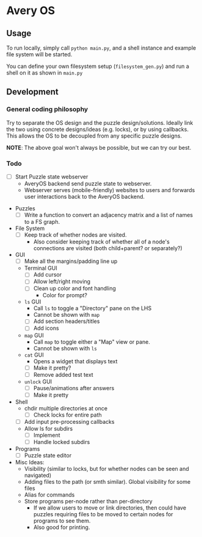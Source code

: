 # Avery OS

## Usage

To run locally, simply call `python main.py`, and a shell instance and example
file system will be started.

You can define your own filesystem setup (`filesystem_gen.py`) and run a shell 
on it as shown in `main.py`

## Development

### General coding philosophy

Try to separate the OS design and the puzzle design/solutions. Ideally link
the two using concrete designs/ideas (e.g. locks), or by using callbacks. This
allows the OS to be decoupled from any specific puzzle designs.

**NOTE**: The above goal won't always be possible, but we can try our best.

### Todo

- [ ] Start Puzzle state webserver
  - AveryOS backend send puzzle state to webserver.
  - Webserver serves (mobile-friendly) websites to users and forwards user interactions
    back to the AveryOS backend.
- Puzzles
  - [ ] Write a function to convert an adjacency matrix and a list of names to a
        FS graph.
- File System
  - [ ] Keep track of whether nodes are visited.
    - Also consider keeping track of whether all of a node's connections are
      visited (both child+parent? or separately?)
- GUI
  - [ ] Make all the margins/padding line up
  - Terminal GUI
    - [ ] Add cursor
    - [ ] Allow left/right moving
    - [ ] Clean up color and font handling
      - Color for prompt?
  - `ls` GUI
    - Call `ls` to toggle a "Directory" pane on the LHS
    - Cannot be shown with `map`
    - [ ] Add section headers/titles
    - [ ] Add icons
  - `map` GUI
    - Call `map` to toggle either a "Map" view or pane.
    - Cannot be shown with `ls`
  - `cat` GUI
    - Opens a widget that displays text
    - [ ] Make it pretty?
    - [ ] Remove added test text
  - `unlock` GUI
    - [ ] Pause/animations after answers
    - [ ] Make it pretty
- Shell
  - chdir multiple directories at once
    - [ ] Check locks for entire path
  - [ ] Add input pre-processing callbacks
  - Allow ls for subdirs
    - [ ] Implement
    - [ ] Handle locked subdirs
- Programs
  - [ ] Puzzle state editor

- Misc Ideas:
  - Visibility (similar to locks, but for whether nodes can be seen and navigated)
  - Adding files to the path (or smth similar). Global visibility for some files
  - Alias for commands
  - Store programs per-node rather than per-directory
    - If we allow users to move or link directories, then could have puzzles
      requiring files to be moved to certain nodes for programs to see them.
    - Also good for printing.
